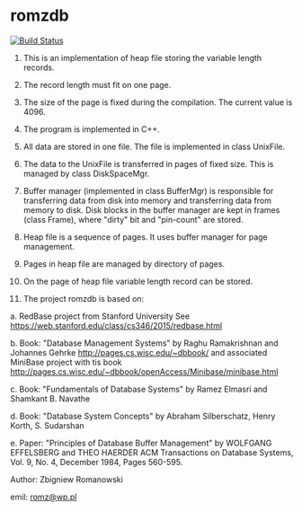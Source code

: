 # romzdb

[![Build Status](https://travis-ci.org/romz-pl/romzdb.svg?branch=master)](https://travis-ci.org/romz-pl/romzdb)

1. This is an implementation of heap file storing the variable length records.

2. The record length must fit on one page. 

3. The size of the page is fixed during the compilation. The current value is 4096.

4. The program is implemented in C++.

5. All data are stored in one file. The file is implemented in class UnixFile.

6. The data to the UnixFile is transferred in pages of fixed size. This is managed by class DiskSpaceMgr.

7. Buffer manager (implemented in class BufferMgr) is responsible for transferring data from disk into memory and transferring data from memory to disk. Disk blocks in the buffer manager are kept in frames (class Frame), where "dirty" bit and "pin-count" are stored.

8. Heap file is a sequence of pages. It uses buffer manager for page management. 

9. Pages in heap file are managed by directory of pages. 

10. On the page of heap file variable length record can be stored. 

11. The project romzdb is based on: 

a. RedBase project from Stanford University
   See https://web.stanford.edu/class/cs346/2015/redbase.html

b. Book: "Database Management Systems" by Raghu Ramakrishnan and Johannes Gehrke
   http://pages.cs.wisc.edu/~dbbook/
   and associated MiniBase project with tis book
   http://pages.cs.wisc.edu/~dbbook/openAccess/Minibase/minibase.html

c. Book: "Fundamentals of Database Systems" by Ramez Elmasri and Shamkant B. Navathe

d. Book: "Database System Concepts" by Abraham Silberschatz, Henry Korth, S. Sudarshan 

e. Paper: "Principles of Database Buffer Management" by WOLFGANG EFFELSBERG and THEO HAERDER
   ACM Transactions on Database Systems, Vol. 9, No. 4, December 1984, Pages 560-595.


Author: Zbigniew Romanowski

emil: romz@wp.pl


